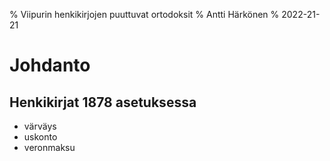 % Viipurin henkikirjojen puuttuvat ortodoksit
% Antti Härkönen
% 2022-21-21

# Johdanto

## Henkikirjat 1878 asetuksessa

- värväys
- uskonto
- veronmaksu